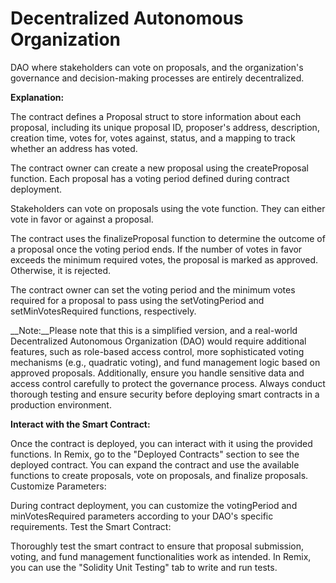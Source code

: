 # Decentralized Autonomous Organization
DAO where stakeholders can vote on proposals, and the organization's governance and decision-making processes are entirely decentralized.

__Explanation:__

The contract defines a Proposal struct to store information about each proposal, including its unique proposal ID, proposer's address, description, creation time, votes for, votes against, status, and a mapping to track whether an address has voted.

The contract owner can create a new proposal using the createProposal function. Each proposal has a voting period defined during contract deployment.

Stakeholders can vote on proposals using the vote function. They can either vote in favor or against a proposal.

The contract uses the finalizeProposal function to determine the outcome of a proposal once the voting period ends. If the number of votes in favor exceeds the minimum required votes, the proposal is marked as approved. Otherwise, it is rejected.

The contract owner can set the voting period and the minimum votes required for a proposal to pass using the setVotingPeriod and setMinVotesRequired functions, respectively.

__Note:__Please note that this is a simplified version, and a real-world Decentralized Autonomous Organization (DAO) would require additional features, such as role-based access control, more sophisticated voting mechanisms (e.g., quadratic voting), and fund management logic based on approved proposals. Additionally, ensure you handle sensitive data and access control carefully to protect the governance process. Always conduct thorough testing and ensure security before deploying smart contracts in a production environment.

__Interact with the Smart Contract:__

Once the contract is deployed, you can interact with it using the provided functions. In Remix, go to the "Deployed Contracts" section to see the deployed contract. You can expand the contract and use the available functions to create proposals, vote on proposals, and finalize proposals.
Customize Parameters:

During contract deployment, you can customize the votingPeriod and minVotesRequired parameters according to your DAO's specific requirements.
Test the Smart Contract:

Thoroughly test the smart contract to ensure that proposal submission, voting, and fund management functionalities work as intended. In Remix, you can use the "Solidity Unit Testing" tab to write and run tests.
